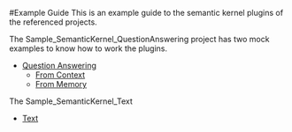 #Example Guide
This is an example guide to the semantic kernel plugins of the referenced projects.

The Sample_SemanticKernel_QuestionAnswering project has two mock examples to know how to work the plugins.
- [Question Answering](./Sample_SemanticKernel_QuestionAnswering/Program.cs)
    - [From Context](./Sample_SemanticKernel_QuestionAnswering/Example_QuestionAnsweringFromContext.cs)
    - [From Memory](./Sample_SemanticKernel_QuestionAnswering/Example_QuestionAnsweringFromMemory..cs)

The Sample_SemanticKernel_Text
- [Text](./Sample_SemanticKernel_Text/Program.cs)
